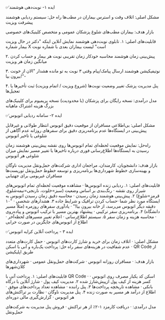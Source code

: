 ✅ایده‌ ۱- نوبت‌دهی هوشمند

مشکل اصلی: اتلاف وقت و استرس بیماران در مطب‌ها
راه حل: سیستم ردیابی هوشمند پیشرفت ویزیت

 بازار هدف:
بیماران مطب‌های شلوغ
پزشکان عمومی و متخصص
کلینیک‌های خصوصی

قابلیت‌های اصلی:
۱. تابلوی نوبت‌دهی هوشمند
نمایش آنلاین اینکه "دکتر در حال ویزیت بیمار شماره X است"
لیست بیماران بعدی با شماره نوبت

۲. پیش‌بینی زمان هوشمند
محاسبه خودکار زمان تقریبی نوبت هر بیمار و حساب کردن میانگین زمان هر ویزیت

۳. نوتیفیکیشن هوشمند
ارسال پیامک/پیام وقتی ۳ نوبت به تو مانده
هشدار "الان از خونت بیرون بیا!"-

۴. پنل مدیریت پزشک
تغییر وضعیت نوبت‌ها (شروع ویزیت / اتمام ویزیت)
ثبت تأخیرها یا تعجیل‌ها

 مدل درآمدی:
نسخه رایگان برای پزشکان (با محدودیت)
نسخه پریمیوم برای کلینیک‌های بزرگ
هزینه اشتراک ماهیانه

✅ایده ۲- سامانه ردیابی اتوبوس 

مشکل اصلی: بی‌اطلاعی مسافران از موقعیت دقیق اتوبوس
انتظار طولانی و غیرقابل پیش‌بینی در ایستگاه‌ها
عدم برنامه‌ریزی دقیق برای سفرهای روزانه
عدم آگاهی از شلوغی یا تاخیر اتوبوس

راه‌حل: نمایش موقعیت لحظه‌ای تمام اتوبوس‌ها روی نقشه
پیش‌بینی هوشمند زمان رسیدن به ایستگاه‌ها
اطلاع‌رسانی فوری درباره تاخیرها یا تغییر مسیر
نمایش میزان شلوغی هر اتوبوس

 بازار هدف:
دانشجویان، کارمندان، مراجعان اداری
شرکت‌های حمل‌ونقل مدیریت ناوگان و بهینه‌سازی خطوط
شهرداری‌ها برنامه‌ریزی و توسعه خطوط حمل‌ونقل
توریست‌ها مسافران غیربومی برای جهتیابی

 قابلیت‌های اصلی:
۱. ردیابی زنده اتوبوس‌ها
· مشاهده موقعیت لحظه‌ای تمام اتوبوس‌های شیراز روی نقشه
· رنگ‌بندی بر اساس وضعیت (سبز=خلوت، نارنجی=نیمه‌شلوغ، قرمز=شلوغ)
۲. پیش‌بینی هوشمند زمان رسیدن
· محاسبه دقیق زمان رسیدن اتوبوس به ایستگاه مورد نظر شما
·حساب کردن ترافیک و شرایط جاده
۳. هشدارهای شخصی
· "۱۰ دقیقه دیگر اتوبوس می‌رسد، از خانه بیرون بیا!"
· یادآوری سفرهای روزمره (مثلاً مسیر دانشگاه)
۴. برنامه‌ریزی سفر ترکیبی
· پیشنهاد بهترین مسیر با ترکیب اتوبوس و پیاده‌روی
· محاسبه هزینه و زمان سفر
۵. سیستم اطلاع‌رسانی
· اعلام تغییر مسیرهای لحظه‌آخر
· اطلاع از اتوبوس‌های جایگزین در صورت خرابی

✅ایده ۳ - پرداخت آنلاین کرایه اتوبوس

مشکل اصلی:
· اتلاف زمان برای خرید و شارژ کارت‌های اتوبوس
· حمل کارت‌های متعدد
· عدم شفافیت در هزینه‌های سفر
راه حل:
پرداخت یک‌باره و آنی با اسکن QR Code از طریق اپلیکیشن

بازار هدف:
· مسافران روزانه اتوبوس
· شرکت‌های حمل‌ونقل عمومی
· شهرداری‌های کلان‌شهرها

 قابلیت‌های اصلی:
۱. پرداخت آنی با QR Code
· اسکن کد یکبار مصرف روی اتوبوس
· کسر هزینه از کیف پول ازپیش‌شارژ شده
۲. مدیریت کیف پول
· شارژ آنلاین با درگاه بانکی
· مشاهده تاریخچه پرداخت‌ها
۳. پنل راننده
· مشاهده تعداد پرداخت‌های موفق
· اطلاع از درآمد هر مسیر به صورت زنده
۴. پنل مدیریت ناوگان
· نظارت بر تراکنش‌های هر اتوبوس
· گزارش‌گیری مالی دوره‌ای

 مدل درآمدی:
· دریافت کارمزد ۱-۲٪ از هر تراکنش
· فروش پنل مدیریت به شرکت‌های حمل‌ونقل

